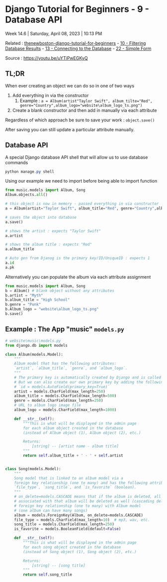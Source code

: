 # Django Tutorial for Beginners - 9 - Database API

Week 14.6 | Saturday, April 08, 2023 | 10:13 PM

Related : [thenewboston-django-tutorial-for-beginners](thenewboston-django-tutorial-for-beginners.md) - [10 - Filtering Database Results](10%20-%20Filtering%20Database%20Results.md) - [13 - Connecting to the Database](13%20-%20Connecting%20to%20the%20Database.md) - [22 - Simple Form](22%20-%20Simple%20Form.md)

Source : https://youtu.be/uYTiPwEGKyQ

## TL;DR

When ever creating an object we can do so in one of two ways

1. Add everything in via the constructor
   1. Example : `a = Album(artist"Taylor Swift", album_tilte="Red", genre="Country",album_logo="website\album_logo_ts.png")`
2. Create a blank constructor and then add in manually via each attribute

Regardless of which approach be sure to save your work : `object.save()`

After saving you can still update a particular attribute manually.

## Database API

A special Django database API shell that will allow us to use database commands

```powershell
python manage.py shell
```

Using our example we need to import before being able to import function

```python
from music.models import Album, Song
Album.objects.all()

# this object is now in memory - passed everything in via constructor
a = Album(artist="Taylor Swift", album_title="Red", genre="Country",album_logo="website\album_logo_ts.png")

# saves the object into database
a.save()

# shows the artist : expects "Taylor Swift"
a.artist

# shows the album title : expects "Red"
a.album_title

# Auto gen from Djanog is the primary key/ID/UniqueID : expects 1
a.id
a.pk
```

Alternatively you can populate the album via each attribute assignment

```python
from music.models import Album, Song
b = Album() # blank object without any attributes
b.artist = "Myth"
b.album_title = "High School"
b.genre = "Punk"
b.Album_logo = "website\album_logo_ts.png"
b.save()
```

## Example : The App "music" `models.py`

```python
# website\music\models.py
from django.db import models

class Album(models.Model):
    """
    Album model that has the following attributes:
    `artist`, `album_title`, `genre`, and `album_logo`.
    """
    # The primary key is automatically created by Django and is called id.
    # But we can also create our own primary key by adding the following line:
    # `id = models.AutoField(primary_key=True)`
    artist = models.CharField(max_length=250)
    album_title = models.CharField(max_length=500)
    genre = models.CharField(max_length=250)
    # URL to album logo image file
    album_logo = models.CharField(max_length=1000)

    def __str__(self):
        """This is what will be displayed in the admin page
        for each album object created in the database
        (instead of Album object (1), Album object (2), etc.)

        Returns:
            [string] -- [artist name - album title]
        """
        return self.album_title + ' - ' + self.artist


class Song(models.Model):
    """
    Song model that is linked to an album model via a
    foreign key relationship (one to many) and has the following attributes:
    `file_type`, `song_title`, and `is_favorite` (boolean).
    """
    # on_delete=models.CASCADE means that if the album is deleted, all songs
    # associated with that album will be deleted as well (cascading delete)
    # foreign key relationship (one to many) with Album model
    # (one album can have many songs)
    album = models.ForeignKey(Album, on_delete=models.CASCADE)
    file_type = models.CharField(max_length=10)  # mp3, wav, etc.
    song_title = models.CharField(max_length=250)
    is_favorite = models.BooleanField(default=False)

    def __str__(self):
        """This is what will be displayed in the admin page
        for each song object created in the database
        (instead of Song object (1), Song object (2), etc.)

        Returns:
            [string] -- [song title]
        """
        return self.song_title
```
